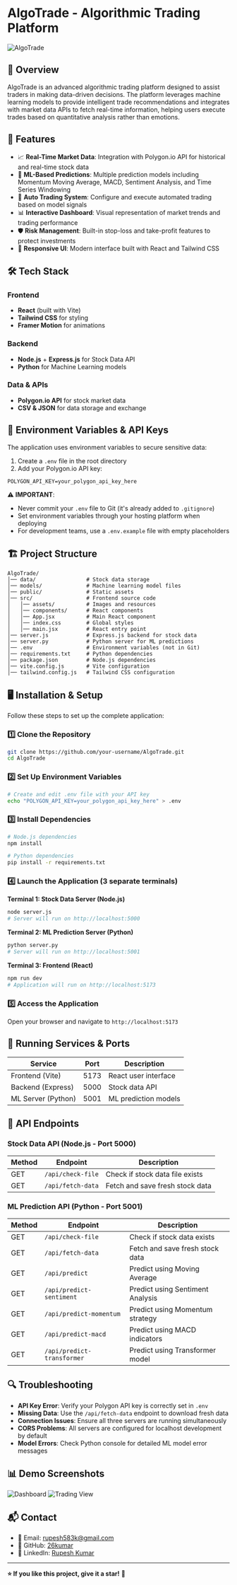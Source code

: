 # AlgoTrade - Algorithmic Trading Platform

![AlgoTrade](https://github.com/user-attachments/assets/96dd7b48-9e9b-40af-af07-86d188d7b920)

## 📌 Overview
AlgoTrade is an advanced algorithmic trading platform designed to assist traders in making data-driven decisions. The platform leverages machine learning models to provide intelligent trade recommendations and integrates with market data APIs to fetch real-time information, helping users execute trades based on quantitative analysis rather than emotions.

## 🚀 Features
- 📈 **Real-Time Market Data**: Integration with Polygon.io API for historical and real-time stock data
- 🤖 **ML-Based Predictions**: Multiple prediction models including Momentum Moving Average, MACD, Sentiment Analysis, and Time Series Windowing
- 🔄 **Auto Trading System**: Configure and execute automated trading based on model signals
- 📊 **Interactive Dashboard**: Visual representation of market trends and trading performance
- 🛡️ **Risk Management**: Built-in stop-loss and take-profit features to protect investments
- 🎯 **Responsive UI**: Modern interface built with React and Tailwind CSS

## 🛠️ Tech Stack
### **Frontend**
- **React** (built with Vite)
- **Tailwind CSS** for styling
- **Framer Motion** for animations

### **Backend**
- **Node.js** + **Express.js** for Stock Data API
- **Python** for Machine Learning models

### **Data & APIs**
- **Polygon.io API** for stock market data
- **CSV & JSON** for data storage and exchange

## 🔐 Environment Variables & API Keys
The application uses environment variables to secure sensitive data:

1. Create a `.env` file in the root directory
2. Add your Polygon.io API key:
```
POLYGON_API_KEY=your_polygon_api_key_here
```

⚠️ **IMPORTANT**: 
- Never commit your `.env` file to Git (it's already added to `.gitignore`)
- Set environment variables through your hosting platform when deploying
- For development teams, use a `.env.example` file with empty placeholders

## 🏗️ Project Structure
```
AlgoTrade/
│── data/                # Stock data storage
│── models/              # Machine learning model files
│── public/              # Static assets
│── src/                 # Frontend source code
│   │── assets/          # Images and resources
│   │── components/      # React components
│   │── App.jsx          # Main React component
│   │── index.css        # Global styles
│   │── main.jsx         # React entry point
│── server.js            # Express.js backend for stock data
│── server.py            # Python server for ML predictions
│── .env                 # Environment variables (not in Git)
│── requirements.txt     # Python dependencies
│── package.json         # Node.js dependencies
│── vite.config.js       # Vite configuration
│── tailwind.config.js   # Tailwind CSS configuration
```

## 🖥️ Installation & Setup
Follow these steps to set up the complete application:

### **1️⃣ Clone the Repository**
```bash
git clone https://github.com/your-username/AlgoTrade.git
cd AlgoTrade
```

### **2️⃣ Set Up Environment Variables**
```bash
# Create and edit .env file with your API key
echo "POLYGON_API_KEY=your_polygon_api_key_here" > .env
```

### **3️⃣ Install Dependencies**
```bash
# Node.js dependencies
npm install

# Python dependencies
pip install -r requirements.txt
```

### **4️⃣ Launch the Application (3 separate terminals)**
**Terminal 1: Stock Data Server (Node.js)**
```bash
node server.js
# Server will run on http://localhost:5000
```

**Terminal 2: ML Prediction Server (Python)**
```bash
python server.py
# Server will run on http://localhost:5001
```

**Terminal 3: Frontend (React)**
```bash
npm run dev
# Application will run on http://localhost:5173
```

### **5️⃣ Access the Application**
Open your browser and navigate to `http://localhost:5173`

## 📌 Running Services & Ports
| Service              | Port  | Description                          |
|----------------------|-------|--------------------------------------|
| Frontend (Vite)      | 5173  | React user interface                 |
| Backend (Express)    | 5000  | Stock data API                       |
| ML Server (Python)   | 5001  | ML prediction models                 |

## 📌 API Endpoints

### Stock Data API (Node.js - Port 5000)
| Method | Endpoint          | Description                      |
|--------|-------------------|----------------------------------|
| GET    | `/api/check-file` | Check if stock data file exists  |
| GET    | `/api/fetch-data` | Fetch and save fresh stock data  |

### ML Prediction API (Python - Port 5001)
| Method | Endpoint                    | Description                      |
|--------|----------------------------|----------------------------------|
| GET    | `/api/check-file`          | Check if stock data exists       |
| GET    | `/api/fetch-data`          | Fetch and save fresh stock data  |
| GET    | `/api/predict`             | Predict using Moving Average     |
| GET    | `/api/predict-sentiment`   | Predict using Sentiment Analysis |
| GET    | `/api/predict-momentum`    | Predict using Momentum strategy  |
| GET    | `/api/predict-macd`        | Predict using MACD indicators    |
| GET    | `/api/predict-transformer` | Predict using Transformer model  |

## 🔍 Troubleshooting
- **API Key Error**: Verify your Polygon API key is correctly set in `.env`
- **Missing Data**: Use the `/api/fetch-data` endpoint to download fresh data
- **Connection Issues**: Ensure all three servers are running simultaneously
- **CORS Problems**: All servers are configured for localhost development by default
- **Model Errors**: Check Python console for detailed ML model error messages

## 📊 Demo Screenshots
![Dashboard](https://github.com/user-attachments/assets/59d1b246-431b-426d-99e0-cdcd95431d54)
![Trading View](https://github.com/user-attachments/assets/ff437ab3-43da-4c38-9414-2c3cd6732f20)

## 📬 Contact
- 📧 Email: rupesh583k@gmail.com
- 🐙 GitHub: [26kumar](https://github.com/26kumar)
- 🔗 LinkedIn: [Rupesh Kumar](https://www.linkedin.com/in/rupesh-kumar-567198279)

---
**⭐ If you like this project, give it a star!** 🚀

